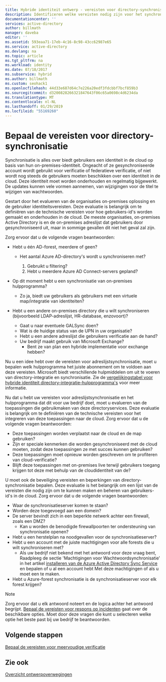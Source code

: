 ```yaml
---
title: Hybride identiteit ontwerp - vereisten voor directory-synchronisatie Azure | Microsoft Docs
description: Identificeren welke vereisten nodig zijn voor het synchroniseren van alle gebruikers tussen = op locatie en cloud voor ondernemingen.
documentationcenter: ''
services: active-directory
author: billmath
manager: daveba
editor: ''
ms.assetid: 593eaa71-17eb-4c16-8c98-43cc62987e65
ms.service: active-directory
ms.devlang: na
ms.topic: article
ms.tgt_pltfrm: na
ms.workload: identity
ms.date: 07/18/2017
ms.subservice: hybrid
ms.author: billmath
ms.custom: seohack1
ms.openlocfilehash: 44d33e687d64c7e226a20edf3fdcbbf7bcf859b3
ms.sourcegitcommit: d3200828266321847643f06c65a0698c4d6234da
ms.translationtype: MT
ms.contentlocale: nl-NL
ms.lasthandoff: 01/29/2019
ms.locfileid: "55169260"
---
```

# <a name="determine-directory-synchronization-requirements"></a>Bepaal de vereisten voor directory-synchronisatie
Synchronisatie is alles over biedt gebruikers een identiteit in de cloud op basis van hun on-premises-identiteit. Ongeacht of ze gesynchroniseerde account wordt gebruikt voor verificatie of federatieve verificatie, of niet wordt nog steeds de gebruikers moeten beschikken over een identiteit in de cloud.  Deze identiteit moet worden onderhouden en regelmatig bijgewerkt.  De updates kunnen vele vormen aannemen, van wijzigingen voor de titel te wijzigen van wachtwoorden.  

Gestart door het evalueren van de organisaties on-premises oplossing en de gebruiker identiteitsvereisten. Deze evaluatie is belangrijk om te definiëren van de technische vereisten voor hoe gebruikers-id's worden gemaakt en onderhouden in de cloud.  De meeste organisaties, on-premises Active Directory is en de on-premises adreslijst dat gebruikers door gesynchroniseerd uit, maar in sommige gevallen dit niet het geval zal zijn.  

Zorg ervoor dat u de volgende vragen beantwoorden:

* Hebt u één AD-forest, meerdere of geen?
  
  * Het aantal Azure AD-directory's wordt u synchroniseren met?
    
    1. Gebruikt u filtering?
    2. Hebt u meerdere Azure AD Connect-servers gepland?
* Op dit moment hebt u een synchronisatie van on-premises hulpprogramma?
  
  * Zo ja, biedt uw gebruikers als gebruikers met een virtuele map/integratie van identiteiten?
* Hebt u een andere on-premises directory die u wilt synchroniseren (bijvoorbeeld LDAP-adreslijst, HR-database, enzovoort)?
  * Gaat u naar eventuele GALSync doen?
  * Wat is de huidige status van de UPN in uw organisatie? 
  * Hebt u een andere adreslijst die gebruikers verificatie aan de hand?
  * Uw bedrijf maakt gebruik van Microsoft Exchange?
    * Bent ze van plan een hybride implementatie voor exchange hebben?

Nu u een idee hebt over de vereisten voor adreslijstsynchronisatie, moet u bepalen welk hulpprogramma het juiste abonnement om te voldoen aan deze vereisten.  Microsoft biedt verschillende hulpmiddelen om uit te voeren van directory-integratie en synchronisatie.  Zie de [vergelijkingstabel voor hybride identiteit directory-integratie-hulpprogramma's](plan-hybrid-identity-design-considerations-tools-comparison.md) voor meer informatie. 

Nu dat u hebt uw vereisten voor adreslijstsynchronisatie en het hulpprogramma dat dit voor uw bedrijf doet, moet u evalueren van de toepassingen die gebruikmaken van deze directoryservices. Deze evaluatie is belangrijk om te definiëren van de technische vereisten voor het integreren van deze toepassingen naar de cloud. Zorg ervoor dat u de volgende vragen beantwoorden:

* Deze toepassingen worden verplaatst naar de cloud en de map gebruiken?
* Zijn er speciale kenmerken die worden gesynchroniseerd met de cloud moeten, zodat deze toepassingen ze met succes kunnen gebruiken?
* Deze toepassingen moet opnieuw worden geschreven om te profiteren van cloud-verificatie?
* Blijft deze toepassingen met on-premises live terwijl gebruikers toegang krijgen tot deze met behulp van de cloudidentiteit van de?

U moet ook de beveiliging vereisten en beperkingen van directory-synchronisatie bepalen. Deze evaluatie is het belangrijk om een lijst van de vereisten die nodig zijn om te kunnen maken en beheren van gebruikers-id's in de cloud. Zorg ervoor dat u de volgende vragen beantwoorden:

* Waar de synchronisatieserver komen te staan?
* Worden deze toegevoegd aan een domein?
* De server bevindt zich in een beperkte netwerk achter een firewall, zoals een DMZ?
  * Kan u worden de benodigde firewallpoorten ter ondersteuning van synchronisatie openen?
* Hebt u een herstelplan na noodgevallen voor de synchronisatieserver?
* Hebt u een account met de juiste machtigingen voor alle forests die u wilt synchroniseren met?
  * Als uw bedrijf niet bekend met het antwoord voor deze vraag bent, Raadpleeg de sectie 'Machtigingen voor Wachtwoordsynchronisatie' in het artikel [installeren van de Azure Active Directory Sync Service](https://msdn.microsoft.com/library/azure/dn757602.aspx#BKMK_CreateAnADAccountForTheSyncService) en bepalen of u al een account hebt Met deze machtigingen of als u moet een te maken.
* Hebt u Azure-forest synchronisatie is de synchronisatieserver voor elk forest krijgen?

> [!NOTE]
> Zorg ervoor dat u elk antwoord noteert en de logica achter het antwoord begrijpt. [Bepaal de vereisten voor respons op incidenten](plan-hybrid-identity-design-considerations-incident-response-requirements.md) gaat over de beschikbare opties. Moet door deze vragen die kunt u selecteren welke optie het beste past bij uw bedrijf te beantwoorden.
> 
> 

## <a name="next-steps"></a>Volgende stappen
[Bepaal de vereisten voor meervoudige verificatie](plan-hybrid-identity-design-considerations-multifactor-auth-requirements.md)

## <a name="see-also"></a>Zie ook
[Overzicht ontwerpoverwegingen](plan-hybrid-identity-design-considerations-overview.md)

